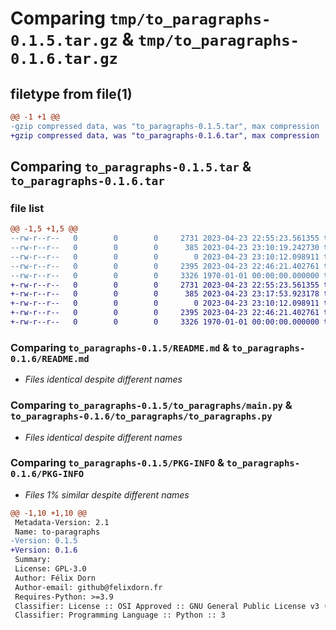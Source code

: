 # Comparing `tmp/to_paragraphs-0.1.5.tar.gz` & `tmp/to_paragraphs-0.1.6.tar.gz`

## filetype from file(1)

```diff
@@ -1 +1 @@
-gzip compressed data, was "to_paragraphs-0.1.5.tar", max compression
+gzip compressed data, was "to_paragraphs-0.1.6.tar", max compression
```

## Comparing `to_paragraphs-0.1.5.tar` & `to_paragraphs-0.1.6.tar`

### file list

```diff
@@ -1,5 +1,5 @@
--rw-r--r--   0        0        0     2731 2023-04-23 22:55:23.561355 to_paragraphs-0.1.5/README.md
--rw-r--r--   0        0        0      385 2023-04-23 23:10:19.242730 to_paragraphs-0.1.5/pyproject.toml
--rw-r--r--   0        0        0        0 2023-04-23 23:10:12.098911 to_paragraphs-0.1.5/to_paragraphs/__init__.py
--rw-r--r--   0        0        0     2395 2023-04-23 22:46:21.402761 to_paragraphs-0.1.5/to_paragraphs/main.py
--rw-r--r--   0        0        0     3326 1970-01-01 00:00:00.000000 to_paragraphs-0.1.5/PKG-INFO
+-rw-r--r--   0        0        0     2731 2023-04-23 22:55:23.561355 to_paragraphs-0.1.6/README.md
+-rw-r--r--   0        0        0      385 2023-04-23 23:17:53.923178 to_paragraphs-0.1.6/pyproject.toml
+-rw-r--r--   0        0        0        0 2023-04-23 23:10:12.098911 to_paragraphs-0.1.6/to_paragraphs/__init__.py
+-rw-r--r--   0        0        0     2395 2023-04-23 22:46:21.402761 to_paragraphs-0.1.6/to_paragraphs/to_paragraphs.py
+-rw-r--r--   0        0        0     3326 1970-01-01 00:00:00.000000 to_paragraphs-0.1.6/PKG-INFO
```

### Comparing `to_paragraphs-0.1.5/README.md` & `to_paragraphs-0.1.6/README.md`

 * *Files identical despite different names*

### Comparing `to_paragraphs-0.1.5/to_paragraphs/main.py` & `to_paragraphs-0.1.6/to_paragraphs/to_paragraphs.py`

 * *Files identical despite different names*

### Comparing `to_paragraphs-0.1.5/PKG-INFO` & `to_paragraphs-0.1.6/PKG-INFO`

 * *Files 1% similar despite different names*

```diff
@@ -1,10 +1,10 @@
 Metadata-Version: 2.1
 Name: to-paragraphs
-Version: 0.1.5
+Version: 0.1.6
 Summary: 
 License: GPL-3.0
 Author: Félix Dorn
 Author-email: github@felixdorn.fr
 Requires-Python: >=3.9
 Classifier: License :: OSI Approved :: GNU General Public License v3 (GPLv3)
 Classifier: Programming Language :: Python :: 3
```

